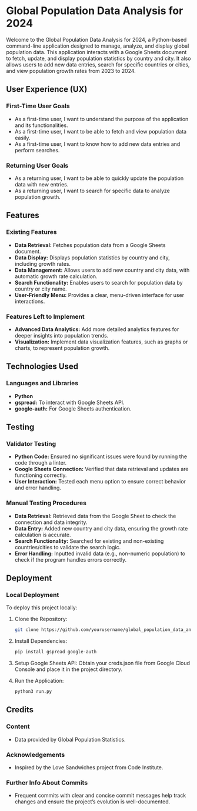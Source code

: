 # Global Population Data Analysis for 2024

Welcome to the Global Population Data Analysis for 2024, a Python-based command-line application designed to manage, analyze, and display global population data. This application interacts with a Google Sheets document to fetch, update, and display population statistics by country and city. It also allows users to add new data entries, search for specific countries or cities, and view population growth rates from 2023 to 2024.

## User Experience (UX)

### First-Time User Goals
- As a first-time user, I want to understand the purpose of the application and its functionalities.
- As a first-time user, I want to be able to fetch and view population data easily.
- As a first-time user, I want to know how to add new data entries and perform searches.

### Returning User Goals
- As a returning user, I want to be able to quickly update the population data with new entries.
- As a returning user, I want to search for specific data to analyze population growth.

## Features

### Existing Features
- **Data Retrieval:** Fetches population data from a Google Sheets document.
- **Data Display:** Displays population statistics by country and city, including growth rates.
- **Data Management:** Allows users to add new country and city data, with automatic growth rate calculation.
- **Search Functionality:** Enables users to search for population data by country or city name.
- **User-Friendly Menu:** Provides a clear, menu-driven interface for user interactions.

### Features Left to Implement
- **Advanced Data Analytics:** Add more detailed analytics features for deeper insights into population trends.
- **Visualization:** Implement data visualization features, such as graphs or charts, to represent population growth.

## Technologies Used

### Languages and Libraries
- **Python**
- **gspread:** To interact with Google Sheets API.
- **google-auth:** For Google Sheets authentication.

## Testing

### Validator Testing
- **Python Code:** Ensured no significant issues were found by running the code through a linter.
- **Google Sheets Connection:** Verified that data retrieval and updates are functioning correctly.
- **User Interaction:** Tested each menu option to ensure correct behavior and error handling.

### Manual Testing Procedures
- **Data Retrieval:** Retrieved data from the Google Sheet to check the connection and data integrity.
- **Data Entry:** Added new country and city data, ensuring the growth rate calculation is accurate.
- **Search Functionality:** Searched for existing and non-existing countries/cities to validate the search logic.
- **Error Handling:** Inputted invalid data (e.g., non-numeric population) to check if the program handles errors correctly.

## Deployment

### Local Deployment

To deploy this project locally:

1. Clone the Repository:
   ```bash
   git clone https://github.com/yourusername/global_population_data_analysis.git

2. Install Dependencies:
   ```bash
   pip install gspread google-auth

3. Setup Google Sheets API: Obtain your creds.json file from Google Cloud Console and place it in the project directory.

4. Run the Application:
   ```bash
   python3 run.py

## Credits
### Content
- Data provided by Global Population Statistics.
### Acknowledgements
- Inspired by the Love Sandwiches project from Code Institute.
### Further Info About Commits
- Frequent commits with clear and concise commit messages help track changes and ensure the project’s evolution is well-documented.
